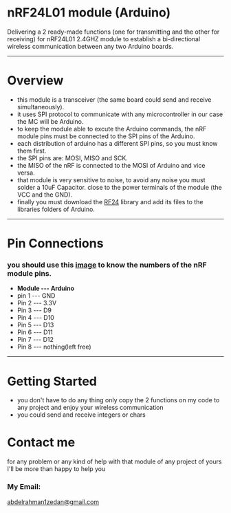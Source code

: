 # nRF24L01 module (Arduino)
Delivering a 2 ready-made functions (one for transmitting and the other for receiving) for nRF24L01 2.4GHZ module to establish a bi-directional wireless communication between any two Arduino boards.
*******************************************************************************
# Overview
- this module is a transceiver (the same board could send and receive simultaneously).
- it uses SPI protocol to communicate with any microcontroller in our case the MC will be Arduino.
- to keep the module able to excute the Arduino commands, the nRF module pins must be connected to the SPI pins of the Arduino.
- each distribution of arduino has a different SPI pins, so you must know them first.
- the SPI pins are: MOSI, MISO and SCK.
- the MISO of the nRF is connected to the MOSI of Arduino and vice versa.
- that module is very sensitive to noise, to avoid any noise you must solder a 10uF Capacitor.
  close to the power terminals of the module (the VCC and the GND).
- finally you must download the [RF24](https://github.com/maniacbug/RF24) library and add its files to the libraries folders of Arduino.
*******************************************************************************
# Pin Connections
### you should use this [image](https://img.banggood.com/images/upload/2012/lidanpo/SKU082436z.jpg) to know the numbers of the nRF module pins.
- **Module --- Arduino**
- pin 1  --- GND
- Pin 2  --- 3.3V
- Pin 3  --- D9
- Pin 4  --- D10
- Pin 5  --- D13
- Pin 6  --- D11
- Pin 7  --- D12
- Pin 8  --- nothing(left free)
*******************************************************************************
# Getting Started
- you don't have to do any thing only copy the 2 functions on my code to any project and enjoy your wireless communication
- you could send and receive integers or chars

# Contact me
for any problem or any kind of help with that module of any project of yours I'll be more than happy to help you
### My Email:
abdelrahman1zedan@gmail.com
